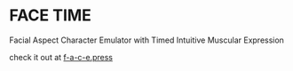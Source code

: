 # FACE TIME
Facial Aspect Character Emulator
with Timed Intuitive Muscular Expression

check it out at [f-a-c-e.press](http://www.f-a-c-e.press)
